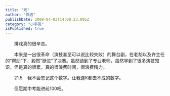 ```yaml
---
title: "戏"
author: "偶遇"
publishDate: 2008-04-03T14:08:23.895Z
category: "小事笺"
isPublished: true
---
```


<P style="TEXT-INDENT: 2em;">排戏真的很辛苦。</P>
<P style="TEXT-INDENT: 2em;">本来是一出很革命（演技甚至可以说比较失败）的舞台剧，在老胡以及许主任的“帮助”下，毅然“挺进”了决赛。虽然请到了专业老师，虽然学到了很多演技知识，但是真的很累，真的很浪费时间，很浪费精力。</P>
<P style="TEXT-INDENT: 2em;">21.5&nbsp;&nbsp;&nbsp; 我不会忘记这个数字。让我连K都去不成的数字。</P>
<P style="TEXT-INDENT: 2em;">但愿期中考能进前100吧。</P>